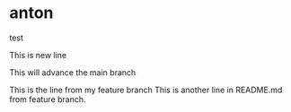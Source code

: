 # anton
test

This is new line

This will advance the main branch

This is the line from my feature branch
This is another line in README.md from feature branch.

